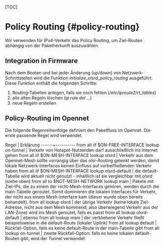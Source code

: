 [TOC]

Policy Routing {#policy-routing}
==============

Wir verwenden für IPv4-Verkehr das Policy Routing, um Ziel-Routen abhängig von der Paketherkunft auszuwählen.


Integration in Firmware
-----------------------

Nach dem Booten und bei jeder Änderung (up/down) von Netzwerk-Schnittstellen wird die Funktion *initialize_olsrd_policy_routing* ausgeführt. Diese Funktion enthält die folgenden Schritte:

1. Routing-Tabellen anlegen, falls sie noch fehlen (*/etc/iproute2/rt_tables*)
2. alle alten Regeln löschen (*ip rule del ...*)
3. neue Regeln erstellen


Policy-Routing im Opennet
-------------------------

Die folgende Regenreihenfolge definiert den Paketfluss im Opennet. Die erste passende Regel wird verwendet.

Regel | Erklärung
------+----------
from all iif $ON-FREE-INTERFACE lookup on-tunnel | Verkehr von Hotspot-Nutzenden darf ausschließlich ins Internet gehen
from all iif $ON-MESH-INTERFACE lookup olsrd | Verkehr aus dem Opennet-Mesh sollte vorrangig über das olsr-Routing gelenkt werden, damit lokale Netzwerk-Interfaces keinen Einfluss auf vorbeifließenden Verkehr haben
from all iif $ON-MESH-INTERFACE lookup olsrd-default | die default-Tabelle wird aktuell nicht genutzt - inhaltlich ist sie vergleichbar mit *olsrd* (siehe oben)
from all to $NOT-MESH-NETWORK lookup main | Pakete mit Ziel-IPs, die zu einem der nicht-Mesh-Interfaces gehören, werden durch die main-Tabelle geroutet. Somit dominieren die lokalen Interfaces für Verkehr, der nicht aus einem Mesh-Interface kam (dieser wurde oben bereits behandelt).
from all lookup olsrd | der übrige Verkehr (keine lokale Ziel-Adresse, nicht aus dem Mesh kommend; also überwiegend Verkehr aus der LAN-Zone) wird ins Mesh geroutet, falls es passt
from all lookup olsrd-default | ebenso
from all lookup main | der verbliebene Verkehr fließt beispielsweise in die default-Route (lokaler Uplink)
from all lookup default | Rückfall-Option, falls es keine default-Route in der main-Tabelle gibt
from all lookup on-tunnel | zweite Rückfall-Option: falls es keine lokalen default-Routen gibt, wird der Tunnel verwendet
